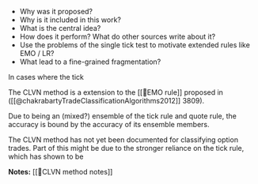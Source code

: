 - Why was it proposed?
- Why is it included in this work?
- What is the central idea?
- How does it perform? What do other sources write about it?
- Use the problems of the single tick test to motivate extended rules like EMO / LR?
- What lead to a fine-grained  fragmentation?


In cases where the tick

The CLVN method is a extension to the [[🔢EMO rule]] proposed in ([[@chakrabartyTradeClassificationAlgorithms2012]] 3809).

Due to being an (mixed?) ensemble of the tick rule and quote rule, the accuracy is bound by the accuracy of its ensemble members. 

The CLVN method has not yet been documented for classifying option trades. Part of this might be due to the stronger reliance on the tick rule, which has shown to be 

**Notes:**
[[🔢CLVN method notes]]